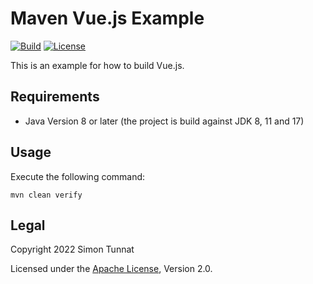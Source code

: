 # Maven Vue.js Example
[![Build](https://github.com/simontunnat/maven-vue-example/workflows/CI/badge.svg)](https://github.com/simontunnat/maven-vue-example/actions?query=workflow%3ACI)
[![License](https://img.shields.io/badge/License-Apache%202.0-blue.svg)](https://opensource.org/licenses/Apache-2.0)

This is an example for how to build Vue.js.

## Requirements
* Java Version 8 or later (the project is build against JDK 8, 11 and 17)

## Usage
Execute the following command:
```
mvn clean verify
```

## Legal
Copyright 2022 Simon Tunnat

Licensed under the [Apache License](LICENSE), Version 2.0.
